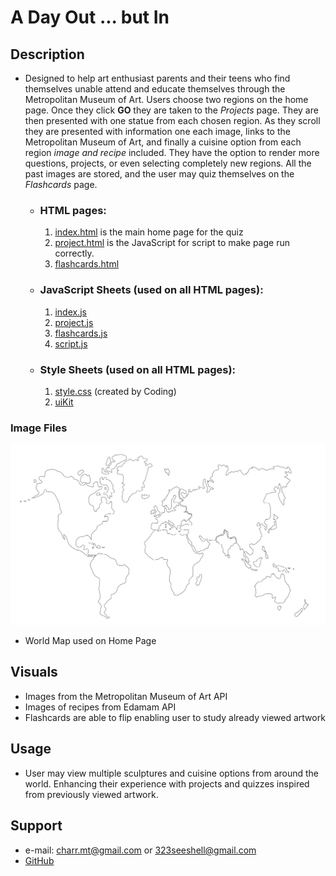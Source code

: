 #  **A Day Out ... but In** #

## **Description**

-  Designed to help art enthusiast parents and their teens who find themselves unable attend and educate themselves through the Metropolitan Museum of Art. Users choose two regions on the home page. Once they click **GO** they are taken to the *Projects* page. They are then presented with one statue from each chosen region. As they scroll they are presented with information one each image, links to the Metropolitan Museum of Art, and finally a cuisine option from each region *image and recipe* included. They have the option to render more questions, projects, or even selecting completely new regions. All the past images are stored, and the user may quiz themselves on the *Flashcards* page.

    - ### **HTML pages:**
         1. [index.html](index.html) is the main home page for the quiz
         2. [project.html](project.html) is the JavaScript for script to make page run correctly.
         3. [flashcards.html](flashcards.html)
    
    - ### **JavaScript Sheets** (used on all HTML pages)**:**
         1. [index.js](assets/js/index.js)
         2. [project.js](assets/js/project.js)
         3. [flashcards.js](assets/js/flashcards.js)
         4. [script.js](assets/js/script.js)


    - ### **Style Sheets** (used on all HTML pages)**:**
         1. [style.css](assets/css/style.css) (created by Coding)
         2. [uiKit](https://getuikit.com/docs/introduction)


### **Image Files** 
![alt](assets/images/worldMap.png)
- World Map used on Home Page
        
## **Visuals**
- Images from the Metropolitan Museum of Art API
- Images of recipes from Edamam API
- Flashcards are able to flip enabling user to study already viewed artwork

## **Usage**
- User may view multiple sculptures and cuisine options from around the world. Enhancing their experience with projects and quizzes inspired from previously viewed artwork.

## **Support**
- e-mail: charr.mt@gmail.com or 323seeshell@gmail.com
- [GitHub](https://https://github.com/SeeShell/a-day-out)
